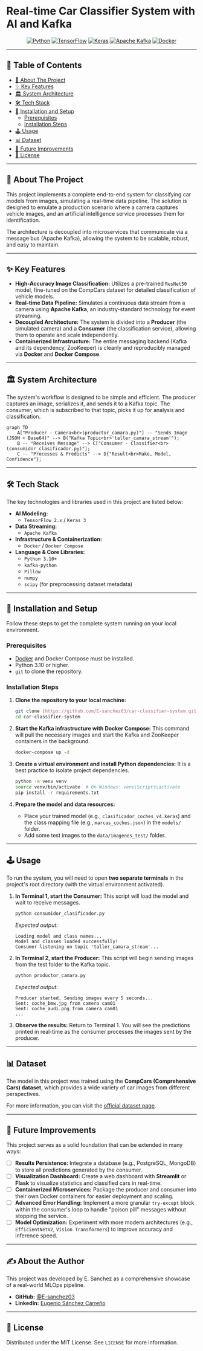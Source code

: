 # Real-time Car Classifier System with AI and Kafka

<div align="center">

[![Python](https://img.shields.io/badge/Python-3.10+-blue?style=for-the-badge&logo=python)](https://www.python.org/)
[![TensorFlow](https://img.shields.io/badge/TensorFlow-2.x-FF6F00?style=for-the-badge&logo=tensorflow)](https://www.tensorflow.org/)
[![Keras](https://img.shields.io/badge/Keras-D00000?style=for-the-badge&logo=keras)](https://keras.io/)
[![Apache Kafka](https://img.shields.io/badge/Apache%20Kafka-231F20?style=for-the-badge&logo=apachekafka)](https://kafka.apache.org/)
[![Docker](https://img.shields.io/badge/Docker-2496ED?style=for-the-badge&logo=docker)](https://www.docker.com/)

</div>

---

## 📖 Table of Contents

- [📝 About The Project](#-about-the-project)
- [✨ Key Features](#-key-features)
- [🏛️ System Architecture](#️-system-architecture)
- [🛠️ Tech Stack](#️-tech-stack)
- [🚀 Installation and Setup](#-installation-and-setup)
  - [Prerequisites](#prerequisites)
  - [Installation Steps](#installation-steps)
- [🕹️ Usage](#️-usage)
- [📊 Dataset](#-dataset)
- [🔮 Future Improvements](#-future-improvements)
- [📄 License](#-license)

---

## 📝 About The Project

This project implements a complete end-to-end system for classifying car models from images, simulating a real-time data pipeline. The solution is designed to emulate a production scenario where a camera captures vehicle images, and an artificial intelligence service processes them for identification.

The architecture is decoupled into microservices that communicate via a message bus (Apache Kafka), allowing the system to be scalable, robust, and easy to maintain.

---

## ✨ Key Features

* **High-Accuracy Image Classification:** Utilizes a pre-trained `ResNet50` model, fine-tuned on the CompCars dataset for detailed classification of vehicle models.
* **Real-time Data Pipeline:** Simulates a continuous data stream from a camera using **Apache Kafka**, an industry-standard technology for event streaming.
* **Decoupled Architecture:** The system is divided into a **Producer** (the simulated camera) and a **Consumer** (the classification service), allowing them to operate and scale independently.
* **Containerized Infrastructure:** The entire messaging backend (Kafka and its dependency, ZooKeeper) is cleanly and reproducibly managed via **Docker** and **Docker Compose**.

---

## 🏛️ System Architecture

The system's workflow is designed to be simple and efficient. The producer captures an image, serializes it, and sends it to a Kafka topic. The consumer, which is subscribed to that topic, picks it up for analysis and classification.

```mermaid
graph TD
    A["Producer - Camera<br>(productor_camara.py)"] -- "Sends Image (JSON + Base64)" --> B("Kafka Topic<br>'taller_camara_stream'");
    B -- "Receives Message" --> C["Consumer - Classifier<br>(consumidor_clasificador.py)"];
    C -- "Processes & Predicts" --> D{"Result<br>Make, Model, Confidence"};
```

---

## 🛠️ Tech Stack

The key technologies and libraries used in this project are listed below:

* **AI Modeling:**
    * `TensorFlow 2.x` / `Keras 3`
* **Data Streaming:**
    * `Apache Kafka`
* **Infrastructure & Containerization:**
    * `Docker` / `Docker Compose`
* **Language & Core Libraries:**
    * `Python 3.10+`
    * `kafka-python`
    * `Pillow`
    * `numpy`
    * `scipy` (for preprocessing dataset metadata)

---

## 🚀 Installation and Setup

Follow these steps to get the complete system running on your local environment.

### Prerequisites

* [Docker](https://www.docker.com/products/docker-desktop/) and Docker Compose must be installed.
* Python 3.10 or higher.
* `git` to clone the repository.

### Installation Steps

1.  **Clone the repository to your local machine:**
    ```bash
    git clone [https://github.com/E-sanchez03/car-classifier-system.git](https://github.com/E-sanchez03/car-classifier-system.git)
    cd car-classifier-system
    ```

2.  **Start the Kafka infrastructure with Docker Compose:**
    This command will pull the necessary images and start the Kafka and ZooKeeper containers in the background.
    ```bash
    docker-compose up -d
    ```

3.  **Create a virtual environment and install Python dependencies:**
    It is a best practice to isolate project dependencies.
    ```bash
    python -m venv venv
    source venv/bin/activate  # On Windows: venv\Scripts\activate
    pip install -r requirements.txt
    ```

4.  **Prepare the model and data resources:**
    * Place your trained model (e.g., `clasificador_coches_v4.keras`) and the class mapping file (e.g., `marcas_coches.json`) in the `models/` folder.
    * Add some test images to the `data/imagenes_test/` folder.

---

## 🕹️ Usage

To run the system, you will need to open **two separate terminals** in the project's root directory (with the virtual environment activated).

1.  **In Terminal 1, start the Consumer:**
    This script will load the model and wait to receive messages.
    ```bash
    python consumidor_clasificador.py
    ```
    *Expected output:*
    ```
    Loading model and class names...
    Model and classes loaded successfully!
    Consumer listening on topic 'taller_camara_stream'...
    ```

2.  **In Terminal 2, start the Producer:**
    This script will begin sending images from the test folder to the Kafka topic.
    ```bash
    python productor_camara.py
    ```
    *Expected output:*
    ```
    Producer started. Sending images every 5 seconds...
    Sent: coche_bmw.jpg from camera cam01
    Sent: coche_audi.png from camera cam01
    ...
    ```

3.  **Observe the results:**
    Return to Terminal 1. You will see the predictions printed in real-time as the consumer processes the images sent by the producer.

---

## 📊 Dataset

The model in this project was trained using the **CompCars (Comprehensive Cars) dataset**, which provides a wide variety of car images from different perspectives.

For more information, you can visit the [official dataset page](http://mmlab.ie.cuhk.edu.hk/datasets/comp_cars/).

---

## 🔮 Future Improvements

This project serves as a solid foundation that can be extended in many ways:

-   [ ] **Results Persistence:** Integrate a database (e.g., PostgreSQL, MongoDB) to store all predictions generated by the consumer.
-   [ ] **Visualization Dashboard:** Create a web dashboard with **Streamlit** or **Flask** to visualize statistics and classified cars in real-time.
-   [ ] **Containerized Microservices:** Package the producer and consumer into their own Docker containers for easier deployment and scaling.
-   [ ] **Advanced Error Handling:** Implement a more granular `try-except` block within the consumer's loop to handle "poison pill" messages without stopping the service.
-   [ ] **Model Optimization:** Experiment with more modern architectures (e.g., `EfficientNetV2`, `Vision Transformers`) to improve accuracy and inference speed.

---

## ✍️ About the Author

This project was developed by E. Sanchez as a comprehensive showcase of a real-world MLOps pipeline.

* **GitHub:** [@E-sanchez03](https://github.com/E-sanchez03)
* **LinkedIn:** [Eugenio Sánchez Carreño](www.linkedin.com/in/eugenio-sanchez-carreno)

---

## 📄 License

Distributed under the MIT License. See `LICENSE` for more information.